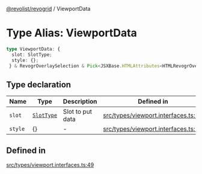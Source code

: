 [@revolist/revogrid](README.md) / ViewportData

# Type Alias: ViewportData

```ts
type ViewportData: {
  slot: SlotType;
  style: {};
 } & RevogrOverlaySelection & Pick<JSXBase.HTMLAttributes<HTMLRevogrOverlaySelectionElement>, "ref"> & Pick<JSXBase.HTMLAttributes<HTMLRevogrDataElement>, "ref"> & RevogrData;
```

## Type declaration

| Name | Type | Description | Defined in |
| ------ | ------ | ------ | ------ |
| `slot` | [`SlotType`](TypeAlias.SlotType.md) | Slot to put data | [src/types/viewport.interfaces.ts:51](https://github.com/revolist/revogrid/blob/c3fbdc69076950cb371c4e48faf1a5d5a21237f4/src/types/viewport.interfaces.ts#L51) |
| `style` | \{\} | - | [src/types/viewport.interfaces.ts:52](https://github.com/revolist/revogrid/blob/c3fbdc69076950cb371c4e48faf1a5d5a21237f4/src/types/viewport.interfaces.ts#L52) |

## Defined in

[src/types/viewport.interfaces.ts:49](https://github.com/revolist/revogrid/blob/c3fbdc69076950cb371c4e48faf1a5d5a21237f4/src/types/viewport.interfaces.ts#L49)
